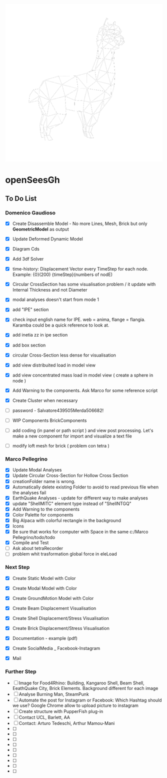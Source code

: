 ![Screenshot](Logo_BlackWhite.PNG)
# openSeesGh
## To Do List

### Domenico Gaudioso

* [x] Create Disassemble Model - No more Lines, Mesh, Brick but only **GeometricModel** as output
* [x] Update Deformed Dynamic Model
* [x] Diagram Cds
* [x] Add 3df Solver
* [x] time-history: Displacement Vector every TimeStep for each node. Example: {0}(200)   {timeStep}(numbers of nodE)
* [x] Circular CrossSection has some visualisation problem / it update with Internal Thickness and not Diameter
* [x] modal analyses doesn't start from mode 1
* [x] add "IPE" section

* [x] check input english name for IPE. web = anima, flange = flangia. Karamba could be a quick reference to look at.
* [x] add inetia zz in ipe section
* [x] add box section

* [x] circular Cross-Section less dense for visualisation
* [x] add view distribuited load in model view
* [x] add view concentrated mass load in model view ( create a sphere in node )
* [x] Add Warning to the components. Ask Marco for some reference script
* [x] Create Cluster when necessary
* [ ] password - Salvatore439505Merda506682!
* [ ] WIP Components BrickComponents
* [ ] add coding (in panel or path script ) and view post processing. Let's make a new component for import and visualize a text file
* [ ] modify loft mesh for brick ( problem con tetra )

### Marco Pellegrino

* [x] Update Modal Analyses
* [x] Update Circular Cross-Section for Hollow Cross Section
* [x] creationFolder name is wrong. 
* [x] Automatically delete existing Folder to avoid to read previous file when the analyses fail
* [x] EarthQuake Analyses - update for different way to make analyses
* [x] update "ShellMITC" element type instead of "ShellNTGQ"
* [x] Add Warning to the components
* [x] Color Palette for components
* [x] Big Alpaca with colorful rectangle in the background
* [x] Icons
* [x] Be sure that works for computer with Space in the same c:/Marco Pellegrino/todo/todo
* [x] Compile and Test
* [ ] Ask about tetraRecorder
* [ ] problem whit trasformation global force in eleLoad

### Next Step

* [x] Create Static Model with Color
* [x] Create Modal Model with Color
* [x] Create GroundMotion Model with Color

* [x] Create Beam Displacement Visualisation
* [x] Create Shell Displacement/Stress Visualisation
* [x] Create Brick Displacement/Stress Visualisation

* [x] Documentation - example (pdf)
* [x] Create SocialMedia _ Facebook-Instagram
* [x] Mail

### Further Step

* [ ] Image for Food4Rhino: Building, Kangaroo Shell, Beam Shell, EeathQuake City, Brick Elements. Background different for each image
* [ ] Analyse Burning Man, SteamPunk
* [ ] Automate the post for Instagram or Facebook: Which Hashtag should we use? Google Chrome allow to upload picture to instagram
* [ ] Create structure with PupperFish plug-in
* [ ] Contact UCL, Barlett, AA
* [ ] Contact: Arturo Tedeschi, Arthur Mamou-Mani
* [ ]
* [ ]
* [ ]
* [ ]
* [ ]
* [ ]
* [ ]
* [ ]
* [ ]